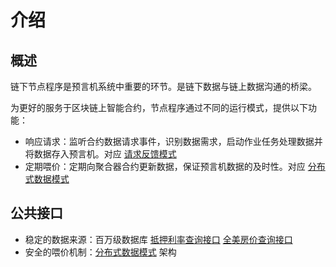 # 介绍

## 概述

链下节点程序是预言机系统中重要的环节。是链下数据与链上数据沟通的桥梁。

为更好的服务于区块链上智能合约，节点程序通过不同的运行模式，提供以下功能：

- 响应请求：监听合约数据请求事件，识别数据需求，启动作业任务处理数据并将数据存入预言机。对应 [请求反馈模式]()
- 定期喂价：定期向聚合器合约更新数据，保证预言机数据的及时性。对应  [分布式数据模式]()

## 公共接口

- 稳定的数据来源：百万级数据库 [抵押利率查询接口]() [全美房价查询接口]()
- 安全的喂价机制：[分布式数据模式]() 架构

